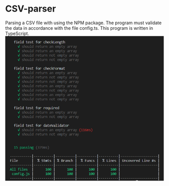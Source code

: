 # CSV-parser
Parsing a CSV file with using the NPM package.
The program must validate the data in accordance with the file config.ts.
This program is written in TypeScript. 
![image 1](https://github.com/beliachevskaya/CSV-parser/raw/master/test/image_test.png)

